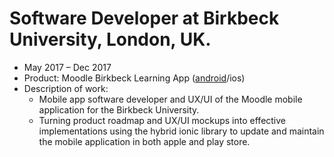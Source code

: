 # Software Developer at Birkbeck University, London, UK.
- May 2017 – Dec 2017
- Product: Moodle Birkbeck Learning App ([android](https://play.google.com/store/apps/details?id=uk.ac.bbk.slapp_moodle)/ios)
- Description of work: 
  * Mobile app software developer and UX/UI of the Moodle mobile application for the Birkbeck University. 
  * Turning product roadmap and UX/UI mockups into effective implementations using the hybrid ionic library to update and maintain the mobile application in both apple and play store.
